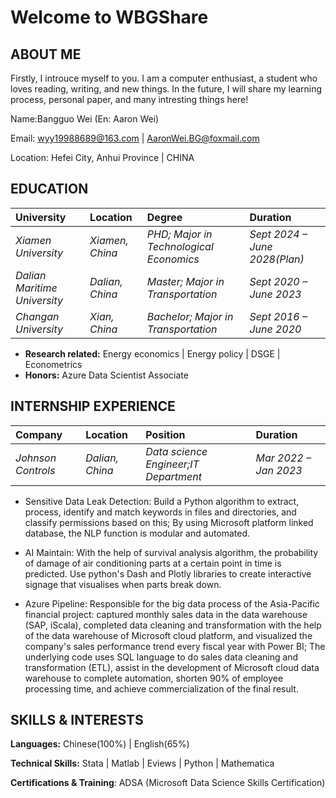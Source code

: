 # Welcome to WBGShare
## **ABOUT ME**
Firstly, I introuce myself to you. I am a computer enthusiast, a student who loves reading, writing, and new things. In the future, I will share my learning process, personal paper, and many intresting things here!

Name:Bangguo Wei (En: Aaron Wei)

Email: wyy19988689@163.com | AaronWei.BG@foxmail.com

Location: Hefei City, Anhui Province | CHINA

## **EDUCATION**

| **University**               | **Location**    | **Degree**                                  | **Duration**                  |
|:-----------------------------|:----------------|:--------------------------------------------|:------------------------------|
| *Xiamen University*          | *Xiamen, China* | *PHD; Major in Technological Economics*     | *Sept 2024 – June 2028(Plan)* |
| *Dalian Maritime University* | *Dalian, China* | *Master; Major in Transportation*   | *Sept 2020 – June 2023*       |
| *Changan University*         | *Xian, China*   | *Bachelor; Major in Transportation* | *Sept 2016 – June 2020*       |


*   **Research related:** Energy economics | Energy policy | DSGE | Econometrics
*   **Honors:** Azure Data Scientist Associate

## **INTERNSHIP EXPERIENCE**

| **Company**                   | **Location**    | **Position**                  | **Duration**          |
|:------------------------------|:----------------|:----------------------------|:----------------------|
| *Johnson Controls*            | *Dalian, China* | *Data science Engineer;IT Department* | *Mar 2022 – Jan 2023* |


*   Sensitive Data Leak Detection: Build a Python algorithm to extract, process, identify and match keywords in files and directories, and classify permissions based on this; By using Microsoft platform linked database, the NLP function is modular and automated.

*   AI Maintain: With the help of survival analysis algorithm, the probability of damage of air conditioning parts at a certain point in time is predicted. Use python's Dash and Plotly libraries to create interactive signage that visualises when parts break down.

*   Azure Pipeline: Responsible for the big data process of the Asia-Pacific financial project: captured monthly sales data in the data warehouse (SAP, iScala), completed data cleaning and transformation with the help of the data warehouse of Microsoft cloud platform, and visualized the company's sales performance trend every fiscal year with Power BI; The underlying code uses SQL language to do sales data cleaning and transformation (ETL), assist in the development of Microsoft cloud data warehouse to complete automation, shorten 90% of employee processing time, and achieve commercialization of the final result.

## **SKILLS & INTERESTS**

**Languages:** Chinese(100%) | English(65%)

**Technical Skills:** Stata | Matlab | Eviews | Python | Mathematica

**Certifications & Training**: ADSA (Microsoft Data Science Skills Certification)